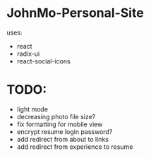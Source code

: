 # JohnMo-Personal-Site

uses:
- react
- radix-ui
- react-social-icons

# TODO:
- light mode
- decreasing photo file size?
- fix formatting for mobile view
- encrypt resume login password?
- add redirect from about to links
- add redirect from experience to resume
